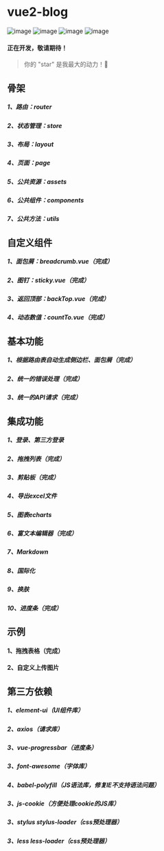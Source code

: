 # vue2-blog

![image](https://img.shields.io/badge/vue-2.5.9-blue.svg)
![image](https://img.shields.io/badge/vue--router-3.0.1-blue.svg)
![image](https://img.shields.io/badge/vuex-3.0.1-blue.svg)
![image](https://img.shields.io/badge/element--ui-2.0.5-blue.svg)

#### 正在开发，敬请期待！
> 你的 "star" 是我最大的动力！🌹

## 骨架
##### 1、路由：router
##### 2、状态管理：store
##### 3、布局：layout
##### 4、页面：page
##### 5、公共资源：assets
##### 6、公共组件：components
##### 7、公共方法：utils

## 自定义组件
##### 1、面包屑：breadcrumb.vue（完成）
##### 2、图钉：sticky.vue（完成）
##### 3、返回顶部：backTop.vue（完成）
##### 4、动态数值：countTo.vue（完成）

## 基本功能
##### 1、根据路由表自动生成侧边栏、面包屑（完成）
##### 2、统一的错误处理（完成）
##### 3、统一的API请求（完成）

## 集成功能
##### 1、登录、第三方登录
##### 2、拖拽列表（完成）
##### 3、剪贴板（完成）
##### 4、导出excel文件
##### 5、图表echarts
##### 6、富文本编辑器（完成）
##### 7、Markdown
##### 8、国际化
##### 9、换肤
##### 10、进度条（完成）

## 示例
#### 1、拖拽表格（完成）
#### 2、自定义上传图片

## 第三方依赖
##### 1、element-ui（UI组件库）
##### 2、axios（请求库）
##### 3、vue-progressbar（进度条）
##### 3、font-awesome（字体库）
##### 4、babel-polyfill（JS语法库，修复IE不支持语法问题）
##### 3、js-cookie（方便处理cookie的JS库）
##### 3、stylus stylus-loader（css预处理器）
##### 3、less less-loader（css预处理器）
